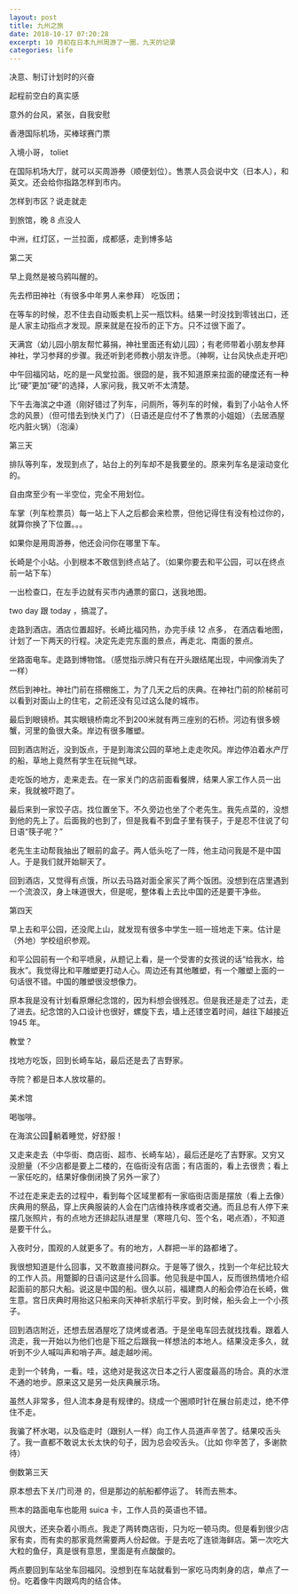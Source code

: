 ```yaml
---
layout: post
title: 九州之旅
date: 2018-10-17 07:20:28
excerpt: 10 月初在日本九州周游了一圈，九天的记录
categories: life
---
```



决意、制订计划时的兴奋

起程前空白的真实感

意外的台风，紧张，自我安慰

香港国际机场，买棒球赛门票

入境小哥， toliet

在国际机场大厅，就可以买周游券（顺便划位）。售票人员会说中文（日本人），和英文。还会给你指路怎样到市内。

怎样到市区？说走就走

到旅馆，晚 8 点没人

中洲，红灯区，一兰拉面，成都感，走到博多站

第二天

早上竟然是被乌鸦叫醒的。

先去栉田神社（有很多中年男人来参拜） 吃饭团；

在等车的时候，忍不住去自动贩卖机上买一瓶饮料。结果一时没找到零钱出口，还是人家主动指点才发现。原来就是在投币的正下方。只不过很下面了。

天满宫（幼儿园小朋友帮忙募捐，神社里面还有幼儿园）；有老师带着小朋友参拜神社，学习参拜的步骤。我还听到老师教小朋友许愿。（神啊，让台风快点走开吧）

中午回福冈站，吃的是一风堂拉面。很囧的是，我不知道原来拉面的硬度还有一种比“硬”更加“硬”的选择，人家问我，我又听不太清楚。

下午去海滨之中道（刚好错过了列车，问厕所，等列车的时候，看到了小站令人怀念的风景）（但可惜去到快关门了）（日语还是应付不了售票的小姐姐）（去居酒屋吃内脏火锅）（泡澡）

第三天

排队等列车，发现到点了，站台上的列车却不是我要坐的。原来列车名是滚动变化的。

自由席至少有一半空位，完全不用划位。

车掌（列车检票员）每一站上下人之后都会来检票，但他记得住有没有检过你的，就算你换了下位置。。。

如果你是用周游券，他还会问你在哪里下车。

长崎是个小站。小到根本不敢信到终点站了。（如果你要去和平公园，可以在终点前一站下车）

一出检查口，在左手边就有买市内通票的窗口，送我地图。

two day 跟 today ，搞混了。

走路到酒店。酒店位置超好。长崎比福冈热，办完手续 12 点多， 在酒店看地图，计划了一下两天的行程。决定先走完东面的景点，再走北、南面的景点。

坐路面电车。走路到博物馆。（感觉指示牌只有在开头跟结尾出现，中间像消失了一样）

然后到神社。神社门前在搭棚施工，为了几天之后的庆典。在神社门前的阶梯前可以看到对面山上的住宅，之前还没有见过这么陡的城市。

最后到眼镜桥。其实眼镜桥南北不到200米就有两三座别的石桥。河边有很多螃蟹，河里的鱼很大条。岸边有很多雕塑。

回到酒店附近，没到饭点，于是到海滨公园的草地上走走吹风。岸边停泊着水产厅的船，草地上竟然有学生在玩抛气球。

走吃饭的地方，走来走去。在一家关门的店前面看餐牌，结果人家工作人员一出来，我就被吓跑了。

最后来到一家饺子店。找位置坐下。不久旁边也坐了个老先生。我先点菜的，没想到他的先上了。后面我的也到了，但是我看不到盘子里有筷子，于是忍不住说了句日语“筷子呢？”

老先生主动帮我抽出了眼前的盒子。两人低头吃了一阵，他主动问我是不是中国人。于是我们就开始聊天了。

回到酒店，又觉得有点饿，所以去马路对面全家买了两个饭团。没想到在店里遇到一个流浪汉，身上味道很大，但是呢，整体看上去比中国的还是要干净些。

第四天

早上去和平公园，还没爬上山，就发现有很多中学生一班一班地走下来。估计是（外地）学校组织参观。

和平公园前有一个和平喷泉，从题记上看，是一个受害的女孩说的话“给我水，给我水”。我觉得比和平雕塑更打动人心。周边还有其他雕塑，有一个雕塑上面的一句话很不错。中国的雕塑很没想像力。

原本我是没有计划看原爆纪念馆的，因为料想会很残忍。但是我还是走了过去，走了进去。纪念馆的入口设计也很好，螺旋下去，墙上还镂空着时间，越往下越接近 1945 年。

教堂？

找地方吃饭，回到长崎车站，最后还是去了吉野家。

寺院？都是日本人放坟墓的。

美术馆

喝咖啡。

在海滨公园躺着睡觉，好舒服！

又走来走去（中华街、商店街、超市、长崎车站），最后还是吃了吉野家。又穷又没胆量（不少店都是要上二楼的，在临街没有店面；有店面的，看上去很贵；看上一家任吃的，结果好像倒闭换了另外一家了）

不过在走来走去的过程中，看到每个区域里都有一家临街店面是摆放（看上去像）庆典用的祭品，穿上庆典服装的人会在门店维持秩序或者交通。而且总有人停下来摆几张照片，有的点地方还排起队进屋里（寒暄几句、签个名，喝点酒），不知道是要干什么。

入夜时分，围观的人就更多了。有的地方，人群把一半的路都堵了。

我很想知道是什么回事，又不敢直接问群众。于是等了很久，找到一个年纪比较大的工作人员。用蹩脚的日语问这是什么回事。他见我是中国人，反而很热情地介绍起面前的那只大船。说这是中国的船。很久以前，福建商人的船会停泊在长崎，做生意。宫日庆典时用抬这只船来向天神祈求航行平安。到时候，船头会上一个小孩子。

回到酒店附近，还想去居酒屋吃了烧烤或者酒。于是坐电车回去就找找看。跟着人流走，我一开始以为他们也是下班之后跟我一样想法的本地人。结果没走多久，就听到不少人喊叫声和哨子声。越走越吵闹。

走到一个转角，一看。哇，这绝对是我这次日本之行人密度最高的场合。真的水泄不通的地步。原来这又是另一处庆典展示场。

虽然人非常多，但人流本身是有规律的。绕成一个圈顺时针在展台前走过，绝不停住不走。

我骗了杯水喝，以及临走时（跟别人一样）向工作人员道声辛苦了。结果咬舌头了。我一直都不敢说太长太快的句子，因为总会咬舌头。（比如 你辛苦了，多谢款待）

倒数第三天

原本想去下关/门司港 的，但是那边的航船都停运了。
转而去熊本。

熊本的路面电车也能用 suica 卡，工作人员的英语也不错。

风很大，还夹杂着小雨点。我走了两转商店街，只为吃一顿马肉。但是看到很少店家有卖，而有卖的那家竟然需要两人份起做。于是去吃了连锁海鲜店。第一次吃大大粒的鱼仔，真是很有意思，里面是有点酸酸的。

两点要回到车站坐车回福冈。没想到在车站就看到一家吃马肉刺身的店，单点了一份。吃着像牛肉跟鸡肉的结合体。